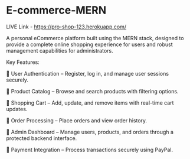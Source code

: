 # E-commerce-MERN
LIVE Link - https://pro-shop-123.herokuapp.com/

A personal eCommerce platform built using the MERN stack, designed to provide a complete online shopping experience for users and robust management capabilities for administrators.

Key Features:

🔷 User Authentication – Register, log in, and manage user sessions securely.

🔷 Product Catalog – Browse and search products with filtering options.

🔷 Shopping Cart – Add, update, and remove items with real-time cart updates.

🔷 Order Processing – Place orders and view order history.

🔷 Admin Dashboard – Manage users, products, and orders through a protected backend interface.

🔷 Payment Integration – Process transactions securely using PayPal.
